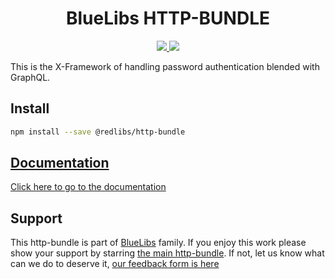 <h1 align="center">BlueLibs HTTP-BUNDLE</h1>

<p align="center">
  <a href="https://travis-ci.org/bluelibs/http-bundle">
    <img src="https://api.travis-ci.org/bluelibs/http-bundle.svg?branch=master" />
  </a>
  <a href="https://coveralls.io/github/bluelibs/http-bundle?branch=master">
    <img src="https://coveralls.io/repos/github/bluelibs/http-bundle/badge.svg?branch=master" />
  </a>
</p>

This is the X-Framework of handling password authentication blended with GraphQL.

## Install

```bash
npm install --save @redlibs/http-bundle
```

## [Documentation](./DOCUMENTATION.md)

[Click here to go to the documentation](./DOCUMENTATION.md)

## Support

This http-bundle is part of [BlueLibs](https://www.bluelibs.com) family. If you enjoy this work please show your support by starring [the main http-bundle](https://github.com/bluelibs/bluelibs). If not, let us know what can we do to deserve it, [our feedback form is here](https://forms.gle/DTMg5Urgqey9QqLFA)
